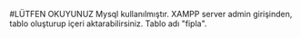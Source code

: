#LÜTFEN OKUYUNUZ
  Mysql kullanılmıştır.
  XAMPP server admin girişinden, tablo oluşturup içeri aktarabilirsiniz.
  Tablo adı "fipla".
